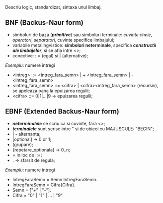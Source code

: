 Descriu logic, standardizat, sintaxa unui limbaj.
## BNF (Backus-Naur form)
- simboluri de baza (_**primitive**_) sau simboluri terminale: _cuvinte cheie_, _operatori_, _separatori_, cuvinte specifice limbajului;
- variabile metalingvistice: **simboluri neterminale**, specifica _**constructii ale limbajelor**_, si se afla intre _<>_;
- conective: ::= (egal) si | (alternative);

_Exemplu_: numere intregi
- <intreg\> ::= <intreg_fara_semn\> | + \<intreg_fara_semn\> | - <intreg_fara_semn\>
- <intreg_fara_semn\> ::= <cifra\> | <cifra\><intreg_fara_semn\> (recursiv), se apeleaza pana la epuizarea regulii;
- <cifra\> ::= 0|1|...|9 -> epuizarea regulii;
## EBNF (Extended Backus-Naur form)
- _**neterminalele**_ se scriu ca si cuvinte, fara <\>;
- _**terminalele**_ sunt scrise intre " si de obicei cu MAJUSCULE: "BEGIN";
- | - alternanta;
- [optional\] -> 0 or 1;
- (grupare);
- {repetare_optionala} -> 0..n;
- = in loc de ::=;
- . -> sfarsit de regula;

_Exemplu_: numere intregi
- IntregFaraSemn = Semn IntregFaraSemn.
- IntregFaraSemn = Cifra{Cifra}.
- Semn = ["+" | "-"].
- Cifra = "0" | "1" | ... | "9".